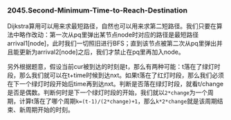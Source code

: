 ### 2045.Second-Minimum-Time-to-Reach-Destination

Dijkstra算用可以用来求最短路径，自然也可以用来求第二短路径。我们只要在算法中略作改动：第一次从pq里弹出某节点node时对应的路径是最短路径arrival1[node]，此时我们一切照旧进行BFS；直到该节点被第二次从pq里弹出并且能更新为arrival2[node]之后，我们才禁止在pq里再加入node。

另外根据题意，假设当前cur被到达的时刻是t，那么有两种可能：t落在了绿灯时段，那么我们就可以在t+time时候到达nxt。如果t落在了红灯时段，那么我们必须在下一个绿灯时段开始后time再到达nxt。判断是否落在绿灯时段，就看t/change是否是偶数。判断何时是下一个绿灯时段的开始，我们就以```2*change```为一个周期，计算t落在了哪个周期```k=(t-1)/(2*change)+1```，那么```k*2*change```就是该周期结束、新周期开始的时刻。
